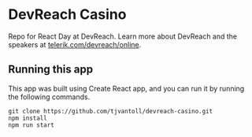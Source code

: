 # DevReach Casino

Repo for React Day at DevReach. Learn more about DevReach and the speakers at [telerik.com/devreach/online](https://www.telerik.com/devreach/online/agenda-tuesday#sessions).

## Running this app

This app was built using Create React app, and you can run it by running the following commands.

```
git clone https://github.com/tjvantoll/devreach-casino.git
npm install
npm run start
```